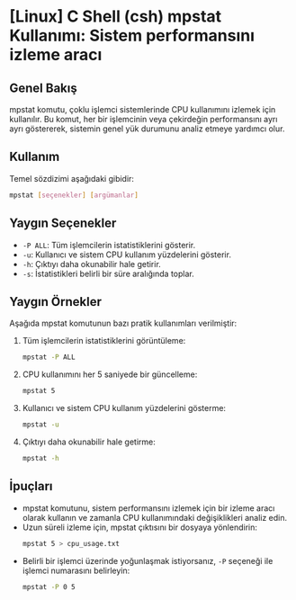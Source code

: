 # [Linux] C Shell (csh) mpstat Kullanımı: Sistem performansını izleme aracı

## Genel Bakış
mpstat komutu, çoklu işlemci sistemlerinde CPU kullanımını izlemek için kullanılır. Bu komut, her bir işlemcinin veya çekirdeğin performansını ayrı ayrı göstererek, sistemin genel yük durumunu analiz etmeye yardımcı olur.

## Kullanım
Temel sözdizimi aşağıdaki gibidir:
```bash
mpstat [seçenekler] [argümanlar]
```

## Yaygın Seçenekler
- `-P ALL`: Tüm işlemcilerin istatistiklerini gösterir.
- `-u`: Kullanıcı ve sistem CPU kullanım yüzdelerini gösterir.
- `-h`: Çıktıyı daha okunabilir hale getirir.
- `-s`: İstatistikleri belirli bir süre aralığında toplar.

## Yaygın Örnekler
Aşağıda mpstat komutunun bazı pratik kullanımları verilmiştir:

1. Tüm işlemcilerin istatistiklerini görüntüleme:
   ```bash
   mpstat -P ALL
   ```

2. CPU kullanımını her 5 saniyede bir güncelleme:
   ```bash
   mpstat 5
   ```

3. Kullanıcı ve sistem CPU kullanım yüzdelerini gösterme:
   ```bash
   mpstat -u
   ```

4. Çıktıyı daha okunabilir hale getirme:
   ```bash
   mpstat -h
   ```

## İpuçları
- mpstat komutunu, sistem performansını izlemek için bir izleme aracı olarak kullanın ve zamanla CPU kullanımındaki değişiklikleri analiz edin.
- Uzun süreli izleme için, mpstat çıktısını bir dosyaya yönlendirin:
  ```bash
  mpstat 5 > cpu_usage.txt
  ```
- Belirli bir işlemci üzerinde yoğunlaşmak istiyorsanız, `-P` seçeneği ile işlemci numarasını belirleyin:
  ```bash
  mpstat -P 0 5
  ```